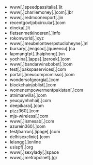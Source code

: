 - www[.]speedpassitalia[.]it
- www[.]charliemoney[.]com[.]br
- www[.]redmoonexport[.]in
- recentgovtjobcircular[.]com
- dineka[.]lt
- fietsenmetkinderen[.]info
- rokonworld[.]xyz
- www[.]meubelontwerpstudioheyne[.]nl
- bursary[.]engsoc[.]queensu[.]ca
- lapmangfpt[.]haiphong[.]vn
- yochina[.]apps[.]zeroek[.]com
- www[.]bandarwinsbobet[.]com
- test[.]pakspaservices[.]com
- portal[.]meucompromisso[.]com
- wondersofgeorgia[.]com
- blockchainjoblist[.]com
- womenempowermentpakistan[.]com
- atnimanvilla[.]com
- yeuquynhnhai[.]com
- deepikarai[.]com
- ptzz360[.]com
- mjs-wireless[.]com
- www[.]ismesab[.]com
- azurein360[.]com
- testjbarron[.]ipage[.]com
- delhisexclinic[.]com
- lelangg[.]online
- usispf[.]org
- www[.]sexylady[.]space
- www[.]metropolnet[.]gr